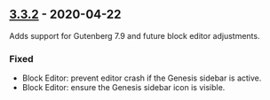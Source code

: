 ## [3.3.2] - 2020-04-22

Adds support for Gutenberg 7.9 and future block editor adjustments.

### Fixed
* Block Editor: prevent editor crash if the Genesis sidebar is active.
* Block Editor: ensure the Genesis sidebar icon is visible.


[3.3.2]: https://github.com/studiopress/genesis/compare/3.3.1...3.3.2
